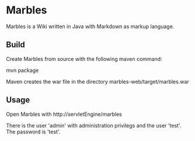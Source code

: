 Marbles
=======

Marbles is a Wiki written in Java with Markdown as markup language. 

Build
-----

Create Marbles from source with the following maven command:

  mvn package

Maven creates the war file in the directory marbles-web/target/marbles.war

Usage
-----

Open Marbles with http://servletEngine/marbles

There is the user 'admin' with administration privilegs and the 
user 'test'. The password is 'test'.

